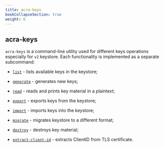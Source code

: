 ```yaml
---
title: acra-keys
bookCollapseSection: true
weight: 6
---
```


## acra-keys

`acra-keys` is a command-line utility used for different keys operations
especially for `v2` keystore. Each functionality is implemented as a separate subcommand:

* [`list`](/acra/configuring-maintaining/general-configuration/acra-keys/list/) - lists available keys in the keystore;

* [`generate`](/acra/configuring-maintaining/general-configuration/acra-keys/generate/) - generates new keys;

* [`read`](/acra/configuring-maintaining/general-configuration/acra-keys/read/) - reads and prints key material in a plaintext;

* [`export`](/acra/configuring-maintaining/general-configuration/acra-keys/export/) - exports keys from the keystore;

* [`import`](/acra/configuring-maintaining/general-configuration/acra-keys/import/) - imports keys into the keystore;

* [`migrate`](/acra/configuring-maintaining/general-configuration/acra-keys/migrate/) - migrates keystore to a different format;

* [`destroy`](/acra/configuring-maintaining/general-configuration/acra-keys/destroy/) - destroys key material;

* [`extract-client-id`](/acra/configuring-maintaining/general-configuration/acra-keys/extract-client-id/) - extracts ClientID from TLS certificate.
